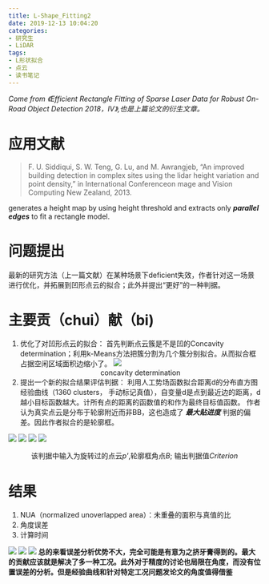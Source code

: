 ```yaml
---
title: L-Shape_Fitting2
date: 2019-12-13 10:04:20
categories:
- 研究生
- LiDAR
tags:
- L形状拟合
- 点云
- 读书笔记
---
```


*Come from 《Efficient Rectangle Fitting of Sparse Laser Data for Robust On-Road Object Detection 2018，IV》,也是上篇论文的衍生文章。*
# 应用文献
> F. U. Siddiqui, S. W. Teng, G. Lu, and M. Awrangjeb, “An improved building detection in complex sites using the lidar height variation and point density,” in International Conferenceon mage and Vision Computing New Zealand, 2013.

generates a height map by using height threshold and extracts only ***parallel edges*** to fit a rectangle model.

# 问题提出
最新的研究方法（上一篇文献）在某种场景下deficient失效，作者针对这一场景进行优化，并拓展到凹形点云的拟合；此外并提出“更好”的一种判据。

# 主要贡（chui）献（bi)
1. 优化了对凹形点云的拟合：
首先判断点云簇是不是凹的Concavity determination；利用k-Means方法把簇分割为几个簇分别拟合。从而拟合框占据空闲区域面积边缩小了。
![](concave.png)<center>concavity determination</center>
2. 提出一个新的拟合结果评估判据：
利用人工势场函数拟合距离d的分布直方图经验曲线（1360 clusters， 手动标记真值），自变量d是点到最近边的距离，d越小目标函数越大。计所有点的距离的函数值的和作为最终目标值函数。
作者认为真实点云是分布于轮廓附近而非BB，这也造成了 ***最大贴进度*** 判据的偏差。因此作者拟合的是轮廓框。

![](curve.png)
![](f.png)
![](优化.png)
![](CTAGC.png)<center>该判据中输入为旋转过的点云*p'*,轮廓框角点*B*; 输出判据值*Criterion*</center>

# 结果
1. NUA（normalized unoverlapped area）：未重叠的面积与真值的比
2. 角度误差
3. 计算时间

![](result1.png)
![](result2.png)
![](result3.png)
**总的来看误差分析优势不大，完全可能是有意为之挤牙膏得到的。最大的贡献应该就是解决了多一种工况。此外对于精度的讨论也局限在角度，而没有位置误差的分析。但是经验曲线和针对特定工况问题发论文的角度值得借鉴**


